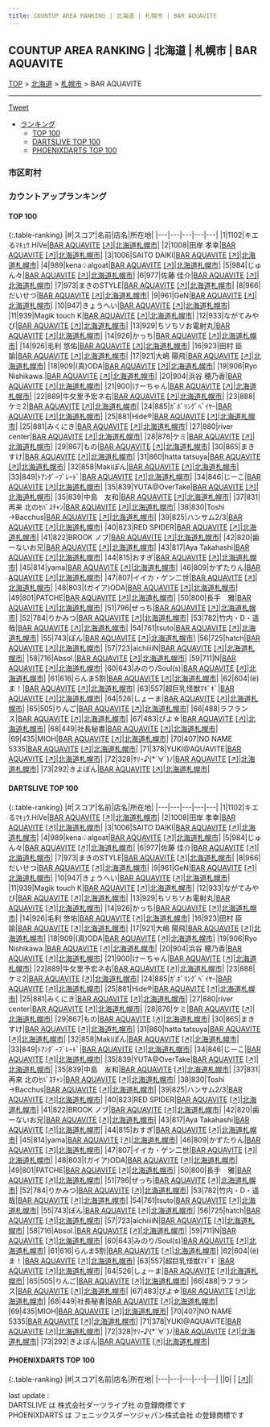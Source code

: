 ```yaml
---
title: COUNTUP AREA RANKING | 北海道 | 札幌市 | BAR AQUAVITE
---
```

## COUNTUP AREA RANKING | 北海道 | 札幌市 | BAR AQUAVITE

[TOP](/darts/rank/) > [北海道](/darts/rank/北海道/) > [札幌市](/darts/rank/北海道/札幌市/) > BAR AQUAVITE

___

<a href="https://twitter.com/share?ref_src=twsrc%5Etfw" data-text="COUNTUP AREA RANKING | 北海道札幌市BAR AQUAVITE" class="twitter-share-button" data-hashtags="DARTSLIVE,PHOENIXDARTS,darts,ダーツ" data-show-count="false">Tweet</a>

* [ランキング](#カウントアップランキング)
    * [TOP 100](#top-100)
    * [DARTSLIVE TOP 100](#dartslive-top-100)
    * [PHOENIXDARTS TOP 100](#phoenixdarts-top-100)

### 市区町村

<ul>

</ul>

### カウントアップランキング

#### TOP 100



{:.table-ranking}
|#|スコア|名前|店名|所在地|
|---|---|---|---|---|
|1|1102|<span class="rank-name-dl">キエるﾏｷｭｳ.HiVe</span>|<a href="/darts/rank/shops/45b4d62dc02109865f9f3321c1147265.html">BAR AQUAVITE</a> <a href="https://search.dartslive.com/jp/shop/45b4d62dc02109865f9f3321c1147265">[↗]</a>|<a href="/darts/rank/北海道/札幌市">北海道札幌市</a>|
|2|1008|<span class="rank-name-dl">田岸 孝幸</span>|<a href="/darts/rank/shops/45b4d62dc02109865f9f3321c1147265.html">BAR AQUAVITE</a> <a href="https://search.dartslive.com/jp/shop/45b4d62dc02109865f9f3321c1147265">[↗]</a>|<a href="/darts/rank/北海道/札幌市">北海道札幌市</a>|
|3|1006|<span class="rank-name-dl">SAITO DAIKI</span>|<a href="/darts/rank/shops/45b4d62dc02109865f9f3321c1147265.html">BAR AQUAVITE</a> <a href="https://search.dartslive.com/jp/shop/45b4d62dc02109865f9f3321c1147265">[↗]</a>|<a href="/darts/rank/北海道/札幌市">北海道札幌市</a>|
|4|989|<span class="rank-name-dl">kena♧algoat</span>|<a href="/darts/rank/shops/45b4d62dc02109865f9f3321c1147265.html">BAR AQUAVITE</a> <a href="https://search.dartslive.com/jp/shop/45b4d62dc02109865f9f3321c1147265">[↗]</a>|<a href="/darts/rank/北海道/札幌市">北海道札幌市</a>|
|5|984|<span class="rank-name-dl">じゅん々</span>|<a href="/darts/rank/shops/45b4d62dc02109865f9f3321c1147265.html">BAR AQUAVITE</a> <a href="https://search.dartslive.com/jp/shop/45b4d62dc02109865f9f3321c1147265">[↗]</a>|<a href="/darts/rank/北海道/札幌市">北海道札幌市</a>|
|6|977|<span class="rank-name-dl">佐藤 佳介</span>|<a href="/darts/rank/shops/45b4d62dc02109865f9f3321c1147265.html">BAR AQUAVITE</a> <a href="https://search.dartslive.com/jp/shop/45b4d62dc02109865f9f3321c1147265">[↗]</a>|<a href="/darts/rank/北海道/札幌市">北海道札幌市</a>|
|7|973|<span class="rank-name-dl">まきのSTYLE</span>|<a href="/darts/rank/shops/45b4d62dc02109865f9f3321c1147265.html">BAR AQUAVITE</a> <a href="https://search.dartslive.com/jp/shop/45b4d62dc02109865f9f3321c1147265">[↗]</a>|<a href="/darts/rank/北海道/札幌市">北海道札幌市</a>|
|8|966|<span class="rank-name-dl">だいせつ</span>|<a href="/darts/rank/shops/45b4d62dc02109865f9f3321c1147265.html">BAR AQUAVITE</a> <a href="https://search.dartslive.com/jp/shop/45b4d62dc02109865f9f3321c1147265">[↗]</a>|<a href="/darts/rank/北海道/札幌市">北海道札幌市</a>|
|9|961|<span class="rank-name-dl">GeN</span>|<a href="/darts/rank/shops/45b4d62dc02109865f9f3321c1147265.html">BAR AQUAVITE</a> <a href="https://search.dartslive.com/jp/shop/45b4d62dc02109865f9f3321c1147265">[↗]</a>|<a href="/darts/rank/北海道/札幌市">北海道札幌市</a>|
|10|947|<span class="rank-name-dl">きょうへい</span>|<a href="/darts/rank/shops/45b4d62dc02109865f9f3321c1147265.html">BAR AQUAVITE</a> <a href="https://search.dartslive.com/jp/shop/45b4d62dc02109865f9f3321c1147265">[↗]</a>|<a href="/darts/rank/北海道/札幌市">北海道札幌市</a>|
|11|939|<span class="rank-name-dl">Magik touch K</span>|<a href="/darts/rank/shops/45b4d62dc02109865f9f3321c1147265.html">BAR AQUAVITE</a> <a href="https://search.dartslive.com/jp/shop/45b4d62dc02109865f9f3321c1147265">[↗]</a>|<a href="/darts/rank/北海道/札幌市">北海道札幌市</a>|
|12|933|<span class="rank-name-dl">ながてみやび</span>|<a href="/darts/rank/shops/45b4d62dc02109865f9f3321c1147265.html">BAR AQUAVITE</a> <a href="https://search.dartslive.com/jp/shop/45b4d62dc02109865f9f3321c1147265">[↗]</a>|<a href="/darts/rank/北海道/札幌市">北海道札幌市</a>|
|13|929|<span class="rank-name-dl">ちソちソお電射丸</span>|<a href="/darts/rank/shops/45b4d62dc02109865f9f3321c1147265.html">BAR AQUAVITE</a> <a href="https://search.dartslive.com/jp/shop/45b4d62dc02109865f9f3321c1147265">[↗]</a>|<a href="/darts/rank/北海道/札幌市">北海道札幌市</a>|
|14|926|<span class="rank-name-dl">かっち</span>|<a href="/darts/rank/shops/45b4d62dc02109865f9f3321c1147265.html">BAR AQUAVITE</a> <a href="https://search.dartslive.com/jp/shop/45b4d62dc02109865f9f3321c1147265">[↗]</a>|<a href="/darts/rank/北海道/札幌市">北海道札幌市</a>|
|14|926|<span class="rank-name-dl">毛利 悠佑</span>|<a href="/darts/rank/shops/45b4d62dc02109865f9f3321c1147265.html">BAR AQUAVITE</a> <a href="https://search.dartslive.com/jp/shop/45b4d62dc02109865f9f3321c1147265">[↗]</a>|<a href="/darts/rank/北海道/札幌市">北海道札幌市</a>|
|16|923|<span class="rank-name-dl">田村 臣諭</span>|<a href="/darts/rank/shops/45b4d62dc02109865f9f3321c1147265.html">BAR AQUAVITE</a> <a href="https://search.dartslive.com/jp/shop/45b4d62dc02109865f9f3321c1147265">[↗]</a>|<a href="/darts/rank/北海道/札幌市">北海道札幌市</a>|
|17|921|<span class="rank-name-dl">大嶋 陽飛</span>|<a href="/darts/rank/shops/45b4d62dc02109865f9f3321c1147265.html">BAR AQUAVITE</a> <a href="https://search.dartslive.com/jp/shop/45b4d62dc02109865f9f3321c1147265">[↗]</a>|<a href="/darts/rank/北海道/札幌市">北海道札幌市</a>|
|18|909|<span class="rank-name-dl">(真)ODA</span>|<a href="/darts/rank/shops/45b4d62dc02109865f9f3321c1147265.html">BAR AQUAVITE</a> <a href="https://search.dartslive.com/jp/shop/45b4d62dc02109865f9f3321c1147265">[↗]</a>|<a href="/darts/rank/北海道/札幌市">北海道札幌市</a>|
|19|906|<span class="rank-name-dl">Ryo Nishikawa.</span>|<a href="/darts/rank/shops/45b4d62dc02109865f9f3321c1147265.html">BAR AQUAVITE</a> <a href="https://search.dartslive.com/jp/shop/45b4d62dc02109865f9f3321c1147265">[↗]</a>|<a href="/darts/rank/北海道/札幌市">北海道札幌市</a>|
|20|904|<span class="rank-name-dl">浜谷 穂乃香</span>|<a href="/darts/rank/shops/45b4d62dc02109865f9f3321c1147265.html">BAR AQUAVITE</a> <a href="https://search.dartslive.com/jp/shop/45b4d62dc02109865f9f3321c1147265">[↗]</a>|<a href="/darts/rank/北海道/札幌市">北海道札幌市</a>|
|21|900|<span class="rank-name-dl">けーちゃん</span>|<a href="/darts/rank/shops/45b4d62dc02109865f9f3321c1147265.html">BAR AQUAVITE</a> <a href="https://search.dartslive.com/jp/shop/45b4d62dc02109865f9f3321c1147265">[↗]</a>|<a href="/darts/rank/北海道/札幌市">北海道札幌市</a>|
|22|889|<span class="rank-name-dl">牛攵里予宏ネ右</span>|<a href="/darts/rank/shops/45b4d62dc02109865f9f3321c1147265.html">BAR AQUAVITE</a> <a href="https://search.dartslive.com/jp/shop/45b4d62dc02109865f9f3321c1147265">[↗]</a>|<a href="/darts/rank/北海道/札幌市">北海道札幌市</a>|
|23|888|<span class="rank-name-dl">ケミ2</span>|<a href="/darts/rank/shops/45b4d62dc02109865f9f3321c1147265.html">BAR AQUAVITE</a> <a href="https://search.dartslive.com/jp/shop/45b4d62dc02109865f9f3321c1147265">[↗]</a>|<a href="/darts/rank/北海道/札幌市">北海道札幌市</a>|
|24|885|<span class="rank-name-dl">ｶﾞﾎﾞﾘﾝｸﾞﾍﾞｲﾔｰ</span>|<a href="/darts/rank/shops/45b4d62dc02109865f9f3321c1147265.html">BAR AQUAVITE</a> <a href="https://search.dartslive.com/jp/shop/45b4d62dc02109865f9f3321c1147265">[↗]</a>|<a href="/darts/rank/北海道/札幌市">北海道札幌市</a>|
|25|881|<span class="rank-name-dl">Hide®︎</span>|<a href="/darts/rank/shops/45b4d62dc02109865f9f3321c1147265.html">BAR AQUAVITE</a> <a href="https://search.dartslive.com/jp/shop/45b4d62dc02109865f9f3321c1147265">[↗]</a>|<a href="/darts/rank/北海道/札幌市">北海道札幌市</a>|
|25|881|<span class="rank-name-dl">みくにき</span>|<a href="/darts/rank/shops/45b4d62dc02109865f9f3321c1147265.html">BAR AQUAVITE</a> <a href="https://search.dartslive.com/jp/shop/45b4d62dc02109865f9f3321c1147265">[↗]</a>|<a href="/darts/rank/北海道/札幌市">北海道札幌市</a>|
|27|880|<span class="rank-name-dl">river center</span>|<a href="/darts/rank/shops/45b4d62dc02109865f9f3321c1147265.html">BAR AQUAVITE</a> <a href="https://search.dartslive.com/jp/shop/45b4d62dc02109865f9f3321c1147265">[↗]</a>|<a href="/darts/rank/北海道/札幌市">北海道札幌市</a>|
|28|876|<span class="rank-name-dl">ケミ</span>|<a href="/darts/rank/shops/45b4d62dc02109865f9f3321c1147265.html">BAR AQUAVITE</a> <a href="https://search.dartslive.com/jp/shop/45b4d62dc02109865f9f3321c1147265">[↗]</a>|<a href="/darts/rank/北海道/札幌市">北海道札幌市</a>|
|29|867|<span class="rank-name-dl">もの</span>|<a href="/darts/rank/shops/45b4d62dc02109865f9f3321c1147265.html">BAR AQUAVITE</a> <a href="https://search.dartslive.com/jp/shop/45b4d62dc02109865f9f3321c1147265">[↗]</a>|<a href="/darts/rank/北海道/札幌市">北海道札幌市</a>|
|30|865|<span class="rank-name-dl">まきすけ</span>|<a href="/darts/rank/shops/45b4d62dc02109865f9f3321c1147265.html">BAR AQUAVITE</a> <a href="https://search.dartslive.com/jp/shop/45b4d62dc02109865f9f3321c1147265">[↗]</a>|<a href="/darts/rank/北海道/札幌市">北海道札幌市</a>|
|31|860|<span class="rank-name-dl">hatta tatsuya</span>|<a href="/darts/rank/shops/45b4d62dc02109865f9f3321c1147265.html">BAR AQUAVITE</a> <a href="https://search.dartslive.com/jp/shop/45b4d62dc02109865f9f3321c1147265">[↗]</a>|<a href="/darts/rank/北海道/札幌市">北海道札幌市</a>|
|32|858|<span class="rank-name-dl">Makiぽん</span>|<a href="/darts/rank/shops/45b4d62dc02109865f9f3321c1147265.html">BAR AQUAVITE</a> <a href="https://search.dartslive.com/jp/shop/45b4d62dc02109865f9f3321c1147265">[↗]</a>|<a href="/darts/rank/北海道/札幌市">北海道札幌市</a>|
|33|849|<span class="rank-name-dl">ﾄｱﾝﾀﾞｰﾌﾞﾚｰﾄﾞ</span>|<a href="/darts/rank/shops/45b4d62dc02109865f9f3321c1147265.html">BAR AQUAVITE</a> <a href="https://search.dartslive.com/jp/shop/45b4d62dc02109865f9f3321c1147265">[↗]</a>|<a href="/darts/rank/北海道/札幌市">北海道札幌市</a>|
|34|846|<span class="rank-name-dl">じーこ</span>|<a href="/darts/rank/shops/45b4d62dc02109865f9f3321c1147265.html">BAR AQUAVITE</a> <a href="https://search.dartslive.com/jp/shop/45b4d62dc02109865f9f3321c1147265">[↗]</a>|<a href="/darts/rank/北海道/札幌市">北海道札幌市</a>|
|35|839|<span class="rank-name-dl">YUTA@OverTake</span>|<a href="/darts/rank/shops/45b4d62dc02109865f9f3321c1147265.html">BAR AQUAVITE</a> <a href="https://search.dartslive.com/jp/shop/45b4d62dc02109865f9f3321c1147265">[↗]</a>|<a href="/darts/rank/北海道/札幌市">北海道札幌市</a>|
|35|839|<span class="rank-name-dl">中島　友和</span>|<a href="/darts/rank/shops/45b4d62dc02109865f9f3321c1147265.html">BAR AQUAVITE</a> <a href="https://search.dartslive.com/jp/shop/45b4d62dc02109865f9f3321c1147265">[↗]</a>|<a href="/darts/rank/北海道/札幌市">北海道札幌市</a>|
|37|831|<span class="rank-name-dl">再来 北のｾﾊﾞｽﾁｬﾝ</span>|<a href="/darts/rank/shops/45b4d62dc02109865f9f3321c1147265.html">BAR AQUAVITE</a> <a href="https://search.dartslive.com/jp/shop/45b4d62dc02109865f9f3321c1147265">[↗]</a>|<a href="/darts/rank/北海道/札幌市">北海道札幌市</a>|
|38|830|<span class="rank-name-dl">Toshi →Bacchus</span>|<a href="/darts/rank/shops/45b4d62dc02109865f9f3321c1147265.html">BAR AQUAVITE</a> <a href="https://search.dartslive.com/jp/shop/45b4d62dc02109865f9f3321c1147265">[↗]</a>|<a href="/darts/rank/北海道/札幌市">北海道札幌市</a>|
|39|825|<span class="rank-name-dl">ハンサム2/3</span>|<a href="/darts/rank/shops/45b4d62dc02109865f9f3321c1147265.html">BAR AQUAVITE</a> <a href="https://search.dartslive.com/jp/shop/45b4d62dc02109865f9f3321c1147265">[↗]</a>|<a href="/darts/rank/北海道/札幌市">北海道札幌市</a>|
|40|823|<span class="rank-name-dl">RED SPIDER</span>|<a href="/darts/rank/shops/45b4d62dc02109865f9f3321c1147265.html">BAR AQUAVITE</a> <a href="https://search.dartslive.com/jp/shop/45b4d62dc02109865f9f3321c1147265">[↗]</a>|<a href="/darts/rank/北海道/札幌市">北海道札幌市</a>|
|41|822|<span class="rank-name-dl">BROOK ノブ</span>|<a href="/darts/rank/shops/45b4d62dc02109865f9f3321c1147265.html">BAR AQUAVITE</a> <a href="https://search.dartslive.com/jp/shop/45b4d62dc02109865f9f3321c1147265">[↗]</a>|<a href="/darts/rank/北海道/札幌市">北海道札幌市</a>|
|42|820|<span class="rank-name-dl">歯ーないお兄</span>|<a href="/darts/rank/shops/45b4d62dc02109865f9f3321c1147265.html">BAR AQUAVITE</a> <a href="https://search.dartslive.com/jp/shop/45b4d62dc02109865f9f3321c1147265">[↗]</a>|<a href="/darts/rank/北海道/札幌市">北海道札幌市</a>|
|43|817|<span class="rank-name-dl">Aya Takahashi</span>|<a href="/darts/rank/shops/45b4d62dc02109865f9f3321c1147265.html">BAR AQUAVITE</a> <a href="https://search.dartslive.com/jp/shop/45b4d62dc02109865f9f3321c1147265">[↗]</a>|<a href="/darts/rank/北海道/札幌市">北海道札幌市</a>|
|44|815|<span class="rank-name-dl">おすぎ</span>|<a href="/darts/rank/shops/45b4d62dc02109865f9f3321c1147265.html">BAR AQUAVITE</a> <a href="https://search.dartslive.com/jp/shop/45b4d62dc02109865f9f3321c1147265">[↗]</a>|<a href="/darts/rank/北海道/札幌市">北海道札幌市</a>|
|45|814|<span class="rank-name-dl">yama</span>|<a href="/darts/rank/shops/45b4d62dc02109865f9f3321c1147265.html">BAR AQUAVITE</a> <a href="https://search.dartslive.com/jp/shop/45b4d62dc02109865f9f3321c1147265">[↗]</a>|<a href="/darts/rank/北海道/札幌市">北海道札幌市</a>|
|46|809|<span class="rank-name-dl">かずたりん</span>|<a href="/darts/rank/shops/45b4d62dc02109865f9f3321c1147265.html">BAR AQUAVITE</a> <a href="https://search.dartslive.com/jp/shop/45b4d62dc02109865f9f3321c1147265">[↗]</a>|<a href="/darts/rank/北海道/札幌市">北海道札幌市</a>|
|47|807|<span class="rank-name-dl">イイカ・ゲン二世</span>|<a href="/darts/rank/shops/45b4d62dc02109865f9f3321c1147265.html">BAR AQUAVITE</a> <a href="https://search.dartslive.com/jp/shop/45b4d62dc02109865f9f3321c1147265">[↗]</a>|<a href="/darts/rank/北海道/札幌市">北海道札幌市</a>|
|48|803|<span class="rank-name-dl">(ガイア)ODA</span>|<a href="/darts/rank/shops/45b4d62dc02109865f9f3321c1147265.html">BAR AQUAVITE</a> <a href="https://search.dartslive.com/jp/shop/45b4d62dc02109865f9f3321c1147265">[↗]</a>|<a href="/darts/rank/北海道/札幌市">北海道札幌市</a>|
|49|801|<span class="rank-name-dl">PATCHE</span>|<a href="/darts/rank/shops/45b4d62dc02109865f9f3321c1147265.html">BAR AQUAVITE</a> <a href="https://search.dartslive.com/jp/shop/45b4d62dc02109865f9f3321c1147265">[↗]</a>|<a href="/darts/rank/北海道/札幌市">北海道札幌市</a>|
|50|800|<span class="rank-name-dl">長手　雅</span>|<a href="/darts/rank/shops/45b4d62dc02109865f9f3321c1147265.html">BAR AQUAVITE</a> <a href="https://search.dartslive.com/jp/shop/45b4d62dc02109865f9f3321c1147265">[↗]</a>|<a href="/darts/rank/北海道/札幌市">北海道札幌市</a>|
|51|796|<span class="rank-name-dl">ぜっち</span>|<a href="/darts/rank/shops/45b4d62dc02109865f9f3321c1147265.html">BAR AQUAVITE</a> <a href="https://search.dartslive.com/jp/shop/45b4d62dc02109865f9f3321c1147265">[↗]</a>|<a href="/darts/rank/北海道/札幌市">北海道札幌市</a>|
|52|784|<span class="rank-name-dl">りかみつ</span>|<a href="/darts/rank/shops/45b4d62dc02109865f9f3321c1147265.html">BAR AQUAVITE</a> <a href="https://search.dartslive.com/jp/shop/45b4d62dc02109865f9f3321c1147265">[↗]</a>|<a href="/darts/rank/北海道/札幌市">北海道札幌市</a>|
|53|782|<span class="rank-name-dl">竹内・D・遥哉</span>|<a href="/darts/rank/shops/45b4d62dc02109865f9f3321c1147265.html">BAR AQUAVITE</a> <a href="https://search.dartslive.com/jp/shop/45b4d62dc02109865f9f3321c1147265">[↗]</a>|<a href="/darts/rank/北海道/札幌市">北海道札幌市</a>|
|54|761|<span class="rank-name-dl">tsuto</span>|<a href="/darts/rank/shops/45b4d62dc02109865f9f3321c1147265.html">BAR AQUAVITE</a> <a href="https://search.dartslive.com/jp/shop/45b4d62dc02109865f9f3321c1147265">[↗]</a>|<a href="/darts/rank/北海道/札幌市">北海道札幌市</a>|
|55|743|<span class="rank-name-dl">ぽん</span>|<a href="/darts/rank/shops/45b4d62dc02109865f9f3321c1147265.html">BAR AQUAVITE</a> <a href="https://search.dartslive.com/jp/shop/45b4d62dc02109865f9f3321c1147265">[↗]</a>|<a href="/darts/rank/北海道/札幌市">北海道札幌市</a>|
|56|725|<span class="rank-name-dl">hatch</span>|<a href="/darts/rank/shops/45b4d62dc02109865f9f3321c1147265.html">BAR AQUAVITE</a> <a href="https://search.dartslive.com/jp/shop/45b4d62dc02109865f9f3321c1147265">[↗]</a>|<a href="/darts/rank/北海道/札幌市">北海道札幌市</a>|
|57|723|<span class="rank-name-dl">aichiiiiN</span>|<a href="/darts/rank/shops/45b4d62dc02109865f9f3321c1147265.html">BAR AQUAVITE</a> <a href="https://search.dartslive.com/jp/shop/45b4d62dc02109865f9f3321c1147265">[↗]</a>|<a href="/darts/rank/北海道/札幌市">北海道札幌市</a>|
|58|716|<span class="rank-name-dl">Absol.</span>|<a href="/darts/rank/shops/45b4d62dc02109865f9f3321c1147265.html">BAR AQUAVITE</a> <a href="https://search.dartslive.com/jp/shop/45b4d62dc02109865f9f3321c1147265">[↗]</a>|<a href="/darts/rank/北海道/札幌市">北海道札幌市</a>|
|59|711|<span class="rank-name-dl">N</span>|<a href="/darts/rank/shops/45b4d62dc02109865f9f3321c1147265.html">BAR AQUAVITE</a> <a href="https://search.dartslive.com/jp/shop/45b4d62dc02109865f9f3321c1147265">[↗]</a>|<a href="/darts/rank/北海道/札幌市">北海道札幌市</a>|
|60|643|<span class="rank-name-dl">みのり/Soul(s)</span>|<a href="/darts/rank/shops/45b4d62dc02109865f9f3321c1147265.html">BAR AQUAVITE</a> <a href="https://search.dartslive.com/jp/shop/45b4d62dc02109865f9f3321c1147265">[↗]</a>|<a href="/darts/rank/北海道/札幌市">北海道札幌市</a>|
|61|616|<span class="rank-name-dl">らんま5割</span>|<a href="/darts/rank/shops/45b4d62dc02109865f9f3321c1147265.html">BAR AQUAVITE</a> <a href="https://search.dartslive.com/jp/shop/45b4d62dc02109865f9f3321c1147265">[↗]</a>|<a href="/darts/rank/北海道/札幌市">北海道札幌市</a>|
|62|604|<span class="rank-name-dl">(ё)ま！</span>|<a href="/darts/rank/shops/45b4d62dc02109865f9f3321c1147265.html">BAR AQUAVITE</a> <a href="https://search.dartslive.com/jp/shop/45b4d62dc02109865f9f3321c1147265">[↗]</a>|<a href="/darts/rank/北海道/札幌市">北海道札幌市</a>|
|63|557|<span class="rank-name-dl">超巨乳怪獣ﾏｷﾞｷﾞ</span>|<a href="/darts/rank/shops/45b4d62dc02109865f9f3321c1147265.html">BAR AQUAVITE</a> <a href="https://search.dartslive.com/jp/shop/45b4d62dc02109865f9f3321c1147265">[↗]</a>|<a href="/darts/rank/北海道/札幌市">北海道札幌市</a>|
|64|526|<span class="rank-name-dl">しょーま</span>|<a href="/darts/rank/shops/45b4d62dc02109865f9f3321c1147265.html">BAR AQUAVITE</a> <a href="https://search.dartslive.com/jp/shop/45b4d62dc02109865f9f3321c1147265">[↗]</a>|<a href="/darts/rank/北海道/札幌市">北海道札幌市</a>|
|65|505|<span class="rank-name-dl">りんご</span>|<a href="/darts/rank/shops/45b4d62dc02109865f9f3321c1147265.html">BAR AQUAVITE</a> <a href="https://search.dartslive.com/jp/shop/45b4d62dc02109865f9f3321c1147265">[↗]</a>|<a href="/darts/rank/北海道/札幌市">北海道札幌市</a>|
|66|488|<span class="rank-name-dl">ラフランス</span>|<a href="/darts/rank/shops/45b4d62dc02109865f9f3321c1147265.html">BAR AQUAVITE</a> <a href="https://search.dartslive.com/jp/shop/45b4d62dc02109865f9f3321c1147265">[↗]</a>|<a href="/darts/rank/北海道/札幌市">北海道札幌市</a>|
|67|483|<span class="rank-name-dl">ぴよ☆</span>|<a href="/darts/rank/shops/45b4d62dc02109865f9f3321c1147265.html">BAR AQUAVITE</a> <a href="https://search.dartslive.com/jp/shop/45b4d62dc02109865f9f3321c1147265">[↗]</a>|<a href="/darts/rank/北海道/札幌市">北海道札幌市</a>|
|68|449|<span class="rank-name-dl">社長秘書</span>|<a href="/darts/rank/shops/45b4d62dc02109865f9f3321c1147265.html">BAR AQUAVITE</a> <a href="https://search.dartslive.com/jp/shop/45b4d62dc02109865f9f3321c1147265">[↗]</a>|<a href="/darts/rank/北海道/札幌市">北海道札幌市</a>|
|69|435|<span class="rank-name-dl">MIOH</span>|<a href="/darts/rank/shops/45b4d62dc02109865f9f3321c1147265.html">BAR AQUAVITE</a> <a href="https://search.dartslive.com/jp/shop/45b4d62dc02109865f9f3321c1147265">[↗]</a>|<a href="/darts/rank/北海道/札幌市">北海道札幌市</a>|
|70|407|<span class="rank-name-dl">NO NAME 5335</span>|<a href="/darts/rank/shops/45b4d62dc02109865f9f3321c1147265.html">BAR AQUAVITE</a> <a href="https://search.dartslive.com/jp/shop/45b4d62dc02109865f9f3321c1147265">[↗]</a>|<a href="/darts/rank/北海道/札幌市">北海道札幌市</a>|
|71|378|<span class="rank-name-dl">YUKI@AQUAVITE</span>|<a href="/darts/rank/shops/45b4d62dc02109865f9f3321c1147265.html">BAR AQUAVITE</a> <a href="https://search.dartslive.com/jp/shop/45b4d62dc02109865f9f3321c1147265">[↗]</a>|<a href="/darts/rank/北海道/札幌市">北海道札幌市</a>|
|72|328|<span class="rank-name-dl">ｻﾘｰ♪(*´∀`)ﾉ</span>|<a href="/darts/rank/shops/45b4d62dc02109865f9f3321c1147265.html">BAR AQUAVITE</a> <a href="https://search.dartslive.com/jp/shop/45b4d62dc02109865f9f3321c1147265">[↗]</a>|<a href="/darts/rank/北海道/札幌市">北海道札幌市</a>|
|73|292|<span class="rank-name-dl">きよぽん</span>|<a href="/darts/rank/shops/45b4d62dc02109865f9f3321c1147265.html">BAR AQUAVITE</a> <a href="https://search.dartslive.com/jp/shop/45b4d62dc02109865f9f3321c1147265">[↗]</a>|<a href="/darts/rank/北海道/札幌市">北海道札幌市</a>|


#### DARTSLIVE TOP 100



{:.table-ranking}
|#|スコア|名前|店名|所在地|
|---|---|---|---|---|
|1|1102|<span class="rank-name-dl">キエるﾏｷｭｳ.HiVe</span>|<a href="/darts/rank/shops/45b4d62dc02109865f9f3321c1147265.html">BAR AQUAVITE</a> <a href="https://search.dartslive.com/jp/shop/45b4d62dc02109865f9f3321c1147265">[↗]</a>|<a href="/darts/rank/北海道/札幌市">北海道札幌市</a>|
|2|1008|<span class="rank-name-dl">田岸 孝幸</span>|<a href="/darts/rank/shops/45b4d62dc02109865f9f3321c1147265.html">BAR AQUAVITE</a> <a href="https://search.dartslive.com/jp/shop/45b4d62dc02109865f9f3321c1147265">[↗]</a>|<a href="/darts/rank/北海道/札幌市">北海道札幌市</a>|
|3|1006|<span class="rank-name-dl">SAITO DAIKI</span>|<a href="/darts/rank/shops/45b4d62dc02109865f9f3321c1147265.html">BAR AQUAVITE</a> <a href="https://search.dartslive.com/jp/shop/45b4d62dc02109865f9f3321c1147265">[↗]</a>|<a href="/darts/rank/北海道/札幌市">北海道札幌市</a>|
|4|989|<span class="rank-name-dl">kena♧algoat</span>|<a href="/darts/rank/shops/45b4d62dc02109865f9f3321c1147265.html">BAR AQUAVITE</a> <a href="https://search.dartslive.com/jp/shop/45b4d62dc02109865f9f3321c1147265">[↗]</a>|<a href="/darts/rank/北海道/札幌市">北海道札幌市</a>|
|5|984|<span class="rank-name-dl">じゅん々</span>|<a href="/darts/rank/shops/45b4d62dc02109865f9f3321c1147265.html">BAR AQUAVITE</a> <a href="https://search.dartslive.com/jp/shop/45b4d62dc02109865f9f3321c1147265">[↗]</a>|<a href="/darts/rank/北海道/札幌市">北海道札幌市</a>|
|6|977|<span class="rank-name-dl">佐藤 佳介</span>|<a href="/darts/rank/shops/45b4d62dc02109865f9f3321c1147265.html">BAR AQUAVITE</a> <a href="https://search.dartslive.com/jp/shop/45b4d62dc02109865f9f3321c1147265">[↗]</a>|<a href="/darts/rank/北海道/札幌市">北海道札幌市</a>|
|7|973|<span class="rank-name-dl">まきのSTYLE</span>|<a href="/darts/rank/shops/45b4d62dc02109865f9f3321c1147265.html">BAR AQUAVITE</a> <a href="https://search.dartslive.com/jp/shop/45b4d62dc02109865f9f3321c1147265">[↗]</a>|<a href="/darts/rank/北海道/札幌市">北海道札幌市</a>|
|8|966|<span class="rank-name-dl">だいせつ</span>|<a href="/darts/rank/shops/45b4d62dc02109865f9f3321c1147265.html">BAR AQUAVITE</a> <a href="https://search.dartslive.com/jp/shop/45b4d62dc02109865f9f3321c1147265">[↗]</a>|<a href="/darts/rank/北海道/札幌市">北海道札幌市</a>|
|9|961|<span class="rank-name-dl">GeN</span>|<a href="/darts/rank/shops/45b4d62dc02109865f9f3321c1147265.html">BAR AQUAVITE</a> <a href="https://search.dartslive.com/jp/shop/45b4d62dc02109865f9f3321c1147265">[↗]</a>|<a href="/darts/rank/北海道/札幌市">北海道札幌市</a>|
|10|947|<span class="rank-name-dl">きょうへい</span>|<a href="/darts/rank/shops/45b4d62dc02109865f9f3321c1147265.html">BAR AQUAVITE</a> <a href="https://search.dartslive.com/jp/shop/45b4d62dc02109865f9f3321c1147265">[↗]</a>|<a href="/darts/rank/北海道/札幌市">北海道札幌市</a>|
|11|939|<span class="rank-name-dl">Magik touch K</span>|<a href="/darts/rank/shops/45b4d62dc02109865f9f3321c1147265.html">BAR AQUAVITE</a> <a href="https://search.dartslive.com/jp/shop/45b4d62dc02109865f9f3321c1147265">[↗]</a>|<a href="/darts/rank/北海道/札幌市">北海道札幌市</a>|
|12|933|<span class="rank-name-dl">ながてみやび</span>|<a href="/darts/rank/shops/45b4d62dc02109865f9f3321c1147265.html">BAR AQUAVITE</a> <a href="https://search.dartslive.com/jp/shop/45b4d62dc02109865f9f3321c1147265">[↗]</a>|<a href="/darts/rank/北海道/札幌市">北海道札幌市</a>|
|13|929|<span class="rank-name-dl">ちソちソお電射丸</span>|<a href="/darts/rank/shops/45b4d62dc02109865f9f3321c1147265.html">BAR AQUAVITE</a> <a href="https://search.dartslive.com/jp/shop/45b4d62dc02109865f9f3321c1147265">[↗]</a>|<a href="/darts/rank/北海道/札幌市">北海道札幌市</a>|
|14|926|<span class="rank-name-dl">かっち</span>|<a href="/darts/rank/shops/45b4d62dc02109865f9f3321c1147265.html">BAR AQUAVITE</a> <a href="https://search.dartslive.com/jp/shop/45b4d62dc02109865f9f3321c1147265">[↗]</a>|<a href="/darts/rank/北海道/札幌市">北海道札幌市</a>|
|14|926|<span class="rank-name-dl">毛利 悠佑</span>|<a href="/darts/rank/shops/45b4d62dc02109865f9f3321c1147265.html">BAR AQUAVITE</a> <a href="https://search.dartslive.com/jp/shop/45b4d62dc02109865f9f3321c1147265">[↗]</a>|<a href="/darts/rank/北海道/札幌市">北海道札幌市</a>|
|16|923|<span class="rank-name-dl">田村 臣諭</span>|<a href="/darts/rank/shops/45b4d62dc02109865f9f3321c1147265.html">BAR AQUAVITE</a> <a href="https://search.dartslive.com/jp/shop/45b4d62dc02109865f9f3321c1147265">[↗]</a>|<a href="/darts/rank/北海道/札幌市">北海道札幌市</a>|
|17|921|<span class="rank-name-dl">大嶋 陽飛</span>|<a href="/darts/rank/shops/45b4d62dc02109865f9f3321c1147265.html">BAR AQUAVITE</a> <a href="https://search.dartslive.com/jp/shop/45b4d62dc02109865f9f3321c1147265">[↗]</a>|<a href="/darts/rank/北海道/札幌市">北海道札幌市</a>|
|18|909|<span class="rank-name-dl">(真)ODA</span>|<a href="/darts/rank/shops/45b4d62dc02109865f9f3321c1147265.html">BAR AQUAVITE</a> <a href="https://search.dartslive.com/jp/shop/45b4d62dc02109865f9f3321c1147265">[↗]</a>|<a href="/darts/rank/北海道/札幌市">北海道札幌市</a>|
|19|906|<span class="rank-name-dl">Ryo Nishikawa.</span>|<a href="/darts/rank/shops/45b4d62dc02109865f9f3321c1147265.html">BAR AQUAVITE</a> <a href="https://search.dartslive.com/jp/shop/45b4d62dc02109865f9f3321c1147265">[↗]</a>|<a href="/darts/rank/北海道/札幌市">北海道札幌市</a>|
|20|904|<span class="rank-name-dl">浜谷 穂乃香</span>|<a href="/darts/rank/shops/45b4d62dc02109865f9f3321c1147265.html">BAR AQUAVITE</a> <a href="https://search.dartslive.com/jp/shop/45b4d62dc02109865f9f3321c1147265">[↗]</a>|<a href="/darts/rank/北海道/札幌市">北海道札幌市</a>|
|21|900|<span class="rank-name-dl">けーちゃん</span>|<a href="/darts/rank/shops/45b4d62dc02109865f9f3321c1147265.html">BAR AQUAVITE</a> <a href="https://search.dartslive.com/jp/shop/45b4d62dc02109865f9f3321c1147265">[↗]</a>|<a href="/darts/rank/北海道/札幌市">北海道札幌市</a>|
|22|889|<span class="rank-name-dl">牛攵里予宏ネ右</span>|<a href="/darts/rank/shops/45b4d62dc02109865f9f3321c1147265.html">BAR AQUAVITE</a> <a href="https://search.dartslive.com/jp/shop/45b4d62dc02109865f9f3321c1147265">[↗]</a>|<a href="/darts/rank/北海道/札幌市">北海道札幌市</a>|
|23|888|<span class="rank-name-dl">ケミ2</span>|<a href="/darts/rank/shops/45b4d62dc02109865f9f3321c1147265.html">BAR AQUAVITE</a> <a href="https://search.dartslive.com/jp/shop/45b4d62dc02109865f9f3321c1147265">[↗]</a>|<a href="/darts/rank/北海道/札幌市">北海道札幌市</a>|
|24|885|<span class="rank-name-dl">ｶﾞﾎﾞﾘﾝｸﾞﾍﾞｲﾔｰ</span>|<a href="/darts/rank/shops/45b4d62dc02109865f9f3321c1147265.html">BAR AQUAVITE</a> <a href="https://search.dartslive.com/jp/shop/45b4d62dc02109865f9f3321c1147265">[↗]</a>|<a href="/darts/rank/北海道/札幌市">北海道札幌市</a>|
|25|881|<span class="rank-name-dl">Hide®︎</span>|<a href="/darts/rank/shops/45b4d62dc02109865f9f3321c1147265.html">BAR AQUAVITE</a> <a href="https://search.dartslive.com/jp/shop/45b4d62dc02109865f9f3321c1147265">[↗]</a>|<a href="/darts/rank/北海道/札幌市">北海道札幌市</a>|
|25|881|<span class="rank-name-dl">みくにき</span>|<a href="/darts/rank/shops/45b4d62dc02109865f9f3321c1147265.html">BAR AQUAVITE</a> <a href="https://search.dartslive.com/jp/shop/45b4d62dc02109865f9f3321c1147265">[↗]</a>|<a href="/darts/rank/北海道/札幌市">北海道札幌市</a>|
|27|880|<span class="rank-name-dl">river center</span>|<a href="/darts/rank/shops/45b4d62dc02109865f9f3321c1147265.html">BAR AQUAVITE</a> <a href="https://search.dartslive.com/jp/shop/45b4d62dc02109865f9f3321c1147265">[↗]</a>|<a href="/darts/rank/北海道/札幌市">北海道札幌市</a>|
|28|876|<span class="rank-name-dl">ケミ</span>|<a href="/darts/rank/shops/45b4d62dc02109865f9f3321c1147265.html">BAR AQUAVITE</a> <a href="https://search.dartslive.com/jp/shop/45b4d62dc02109865f9f3321c1147265">[↗]</a>|<a href="/darts/rank/北海道/札幌市">北海道札幌市</a>|
|29|867|<span class="rank-name-dl">もの</span>|<a href="/darts/rank/shops/45b4d62dc02109865f9f3321c1147265.html">BAR AQUAVITE</a> <a href="https://search.dartslive.com/jp/shop/45b4d62dc02109865f9f3321c1147265">[↗]</a>|<a href="/darts/rank/北海道/札幌市">北海道札幌市</a>|
|30|865|<span class="rank-name-dl">まきすけ</span>|<a href="/darts/rank/shops/45b4d62dc02109865f9f3321c1147265.html">BAR AQUAVITE</a> <a href="https://search.dartslive.com/jp/shop/45b4d62dc02109865f9f3321c1147265">[↗]</a>|<a href="/darts/rank/北海道/札幌市">北海道札幌市</a>|
|31|860|<span class="rank-name-dl">hatta tatsuya</span>|<a href="/darts/rank/shops/45b4d62dc02109865f9f3321c1147265.html">BAR AQUAVITE</a> <a href="https://search.dartslive.com/jp/shop/45b4d62dc02109865f9f3321c1147265">[↗]</a>|<a href="/darts/rank/北海道/札幌市">北海道札幌市</a>|
|32|858|<span class="rank-name-dl">Makiぽん</span>|<a href="/darts/rank/shops/45b4d62dc02109865f9f3321c1147265.html">BAR AQUAVITE</a> <a href="https://search.dartslive.com/jp/shop/45b4d62dc02109865f9f3321c1147265">[↗]</a>|<a href="/darts/rank/北海道/札幌市">北海道札幌市</a>|
|33|849|<span class="rank-name-dl">ﾄｱﾝﾀﾞｰﾌﾞﾚｰﾄﾞ</span>|<a href="/darts/rank/shops/45b4d62dc02109865f9f3321c1147265.html">BAR AQUAVITE</a> <a href="https://search.dartslive.com/jp/shop/45b4d62dc02109865f9f3321c1147265">[↗]</a>|<a href="/darts/rank/北海道/札幌市">北海道札幌市</a>|
|34|846|<span class="rank-name-dl">じーこ</span>|<a href="/darts/rank/shops/45b4d62dc02109865f9f3321c1147265.html">BAR AQUAVITE</a> <a href="https://search.dartslive.com/jp/shop/45b4d62dc02109865f9f3321c1147265">[↗]</a>|<a href="/darts/rank/北海道/札幌市">北海道札幌市</a>|
|35|839|<span class="rank-name-dl">YUTA@OverTake</span>|<a href="/darts/rank/shops/45b4d62dc02109865f9f3321c1147265.html">BAR AQUAVITE</a> <a href="https://search.dartslive.com/jp/shop/45b4d62dc02109865f9f3321c1147265">[↗]</a>|<a href="/darts/rank/北海道/札幌市">北海道札幌市</a>|
|35|839|<span class="rank-name-dl">中島　友和</span>|<a href="/darts/rank/shops/45b4d62dc02109865f9f3321c1147265.html">BAR AQUAVITE</a> <a href="https://search.dartslive.com/jp/shop/45b4d62dc02109865f9f3321c1147265">[↗]</a>|<a href="/darts/rank/北海道/札幌市">北海道札幌市</a>|
|37|831|<span class="rank-name-dl">再来 北のｾﾊﾞｽﾁｬﾝ</span>|<a href="/darts/rank/shops/45b4d62dc02109865f9f3321c1147265.html">BAR AQUAVITE</a> <a href="https://search.dartslive.com/jp/shop/45b4d62dc02109865f9f3321c1147265">[↗]</a>|<a href="/darts/rank/北海道/札幌市">北海道札幌市</a>|
|38|830|<span class="rank-name-dl">Toshi →Bacchus</span>|<a href="/darts/rank/shops/45b4d62dc02109865f9f3321c1147265.html">BAR AQUAVITE</a> <a href="https://search.dartslive.com/jp/shop/45b4d62dc02109865f9f3321c1147265">[↗]</a>|<a href="/darts/rank/北海道/札幌市">北海道札幌市</a>|
|39|825|<span class="rank-name-dl">ハンサム2/3</span>|<a href="/darts/rank/shops/45b4d62dc02109865f9f3321c1147265.html">BAR AQUAVITE</a> <a href="https://search.dartslive.com/jp/shop/45b4d62dc02109865f9f3321c1147265">[↗]</a>|<a href="/darts/rank/北海道/札幌市">北海道札幌市</a>|
|40|823|<span class="rank-name-dl">RED SPIDER</span>|<a href="/darts/rank/shops/45b4d62dc02109865f9f3321c1147265.html">BAR AQUAVITE</a> <a href="https://search.dartslive.com/jp/shop/45b4d62dc02109865f9f3321c1147265">[↗]</a>|<a href="/darts/rank/北海道/札幌市">北海道札幌市</a>|
|41|822|<span class="rank-name-dl">BROOK ノブ</span>|<a href="/darts/rank/shops/45b4d62dc02109865f9f3321c1147265.html">BAR AQUAVITE</a> <a href="https://search.dartslive.com/jp/shop/45b4d62dc02109865f9f3321c1147265">[↗]</a>|<a href="/darts/rank/北海道/札幌市">北海道札幌市</a>|
|42|820|<span class="rank-name-dl">歯ーないお兄</span>|<a href="/darts/rank/shops/45b4d62dc02109865f9f3321c1147265.html">BAR AQUAVITE</a> <a href="https://search.dartslive.com/jp/shop/45b4d62dc02109865f9f3321c1147265">[↗]</a>|<a href="/darts/rank/北海道/札幌市">北海道札幌市</a>|
|43|817|<span class="rank-name-dl">Aya Takahashi</span>|<a href="/darts/rank/shops/45b4d62dc02109865f9f3321c1147265.html">BAR AQUAVITE</a> <a href="https://search.dartslive.com/jp/shop/45b4d62dc02109865f9f3321c1147265">[↗]</a>|<a href="/darts/rank/北海道/札幌市">北海道札幌市</a>|
|44|815|<span class="rank-name-dl">おすぎ</span>|<a href="/darts/rank/shops/45b4d62dc02109865f9f3321c1147265.html">BAR AQUAVITE</a> <a href="https://search.dartslive.com/jp/shop/45b4d62dc02109865f9f3321c1147265">[↗]</a>|<a href="/darts/rank/北海道/札幌市">北海道札幌市</a>|
|45|814|<span class="rank-name-dl">yama</span>|<a href="/darts/rank/shops/45b4d62dc02109865f9f3321c1147265.html">BAR AQUAVITE</a> <a href="https://search.dartslive.com/jp/shop/45b4d62dc02109865f9f3321c1147265">[↗]</a>|<a href="/darts/rank/北海道/札幌市">北海道札幌市</a>|
|46|809|<span class="rank-name-dl">かずたりん</span>|<a href="/darts/rank/shops/45b4d62dc02109865f9f3321c1147265.html">BAR AQUAVITE</a> <a href="https://search.dartslive.com/jp/shop/45b4d62dc02109865f9f3321c1147265">[↗]</a>|<a href="/darts/rank/北海道/札幌市">北海道札幌市</a>|
|47|807|<span class="rank-name-dl">イイカ・ゲン二世</span>|<a href="/darts/rank/shops/45b4d62dc02109865f9f3321c1147265.html">BAR AQUAVITE</a> <a href="https://search.dartslive.com/jp/shop/45b4d62dc02109865f9f3321c1147265">[↗]</a>|<a href="/darts/rank/北海道/札幌市">北海道札幌市</a>|
|48|803|<span class="rank-name-dl">(ガイア)ODA</span>|<a href="/darts/rank/shops/45b4d62dc02109865f9f3321c1147265.html">BAR AQUAVITE</a> <a href="https://search.dartslive.com/jp/shop/45b4d62dc02109865f9f3321c1147265">[↗]</a>|<a href="/darts/rank/北海道/札幌市">北海道札幌市</a>|
|49|801|<span class="rank-name-dl">PATCHE</span>|<a href="/darts/rank/shops/45b4d62dc02109865f9f3321c1147265.html">BAR AQUAVITE</a> <a href="https://search.dartslive.com/jp/shop/45b4d62dc02109865f9f3321c1147265">[↗]</a>|<a href="/darts/rank/北海道/札幌市">北海道札幌市</a>|
|50|800|<span class="rank-name-dl">長手　雅</span>|<a href="/darts/rank/shops/45b4d62dc02109865f9f3321c1147265.html">BAR AQUAVITE</a> <a href="https://search.dartslive.com/jp/shop/45b4d62dc02109865f9f3321c1147265">[↗]</a>|<a href="/darts/rank/北海道/札幌市">北海道札幌市</a>|
|51|796|<span class="rank-name-dl">ぜっち</span>|<a href="/darts/rank/shops/45b4d62dc02109865f9f3321c1147265.html">BAR AQUAVITE</a> <a href="https://search.dartslive.com/jp/shop/45b4d62dc02109865f9f3321c1147265">[↗]</a>|<a href="/darts/rank/北海道/札幌市">北海道札幌市</a>|
|52|784|<span class="rank-name-dl">りかみつ</span>|<a href="/darts/rank/shops/45b4d62dc02109865f9f3321c1147265.html">BAR AQUAVITE</a> <a href="https://search.dartslive.com/jp/shop/45b4d62dc02109865f9f3321c1147265">[↗]</a>|<a href="/darts/rank/北海道/札幌市">北海道札幌市</a>|
|53|782|<span class="rank-name-dl">竹内・D・遥哉</span>|<a href="/darts/rank/shops/45b4d62dc02109865f9f3321c1147265.html">BAR AQUAVITE</a> <a href="https://search.dartslive.com/jp/shop/45b4d62dc02109865f9f3321c1147265">[↗]</a>|<a href="/darts/rank/北海道/札幌市">北海道札幌市</a>|
|54|761|<span class="rank-name-dl">tsuto</span>|<a href="/darts/rank/shops/45b4d62dc02109865f9f3321c1147265.html">BAR AQUAVITE</a> <a href="https://search.dartslive.com/jp/shop/45b4d62dc02109865f9f3321c1147265">[↗]</a>|<a href="/darts/rank/北海道/札幌市">北海道札幌市</a>|
|55|743|<span class="rank-name-dl">ぽん</span>|<a href="/darts/rank/shops/45b4d62dc02109865f9f3321c1147265.html">BAR AQUAVITE</a> <a href="https://search.dartslive.com/jp/shop/45b4d62dc02109865f9f3321c1147265">[↗]</a>|<a href="/darts/rank/北海道/札幌市">北海道札幌市</a>|
|56|725|<span class="rank-name-dl">hatch</span>|<a href="/darts/rank/shops/45b4d62dc02109865f9f3321c1147265.html">BAR AQUAVITE</a> <a href="https://search.dartslive.com/jp/shop/45b4d62dc02109865f9f3321c1147265">[↗]</a>|<a href="/darts/rank/北海道/札幌市">北海道札幌市</a>|
|57|723|<span class="rank-name-dl">aichiiiiN</span>|<a href="/darts/rank/shops/45b4d62dc02109865f9f3321c1147265.html">BAR AQUAVITE</a> <a href="https://search.dartslive.com/jp/shop/45b4d62dc02109865f9f3321c1147265">[↗]</a>|<a href="/darts/rank/北海道/札幌市">北海道札幌市</a>|
|58|716|<span class="rank-name-dl">Absol.</span>|<a href="/darts/rank/shops/45b4d62dc02109865f9f3321c1147265.html">BAR AQUAVITE</a> <a href="https://search.dartslive.com/jp/shop/45b4d62dc02109865f9f3321c1147265">[↗]</a>|<a href="/darts/rank/北海道/札幌市">北海道札幌市</a>|
|59|711|<span class="rank-name-dl">N</span>|<a href="/darts/rank/shops/45b4d62dc02109865f9f3321c1147265.html">BAR AQUAVITE</a> <a href="https://search.dartslive.com/jp/shop/45b4d62dc02109865f9f3321c1147265">[↗]</a>|<a href="/darts/rank/北海道/札幌市">北海道札幌市</a>|
|60|643|<span class="rank-name-dl">みのり/Soul(s)</span>|<a href="/darts/rank/shops/45b4d62dc02109865f9f3321c1147265.html">BAR AQUAVITE</a> <a href="https://search.dartslive.com/jp/shop/45b4d62dc02109865f9f3321c1147265">[↗]</a>|<a href="/darts/rank/北海道/札幌市">北海道札幌市</a>|
|61|616|<span class="rank-name-dl">らんま5割</span>|<a href="/darts/rank/shops/45b4d62dc02109865f9f3321c1147265.html">BAR AQUAVITE</a> <a href="https://search.dartslive.com/jp/shop/45b4d62dc02109865f9f3321c1147265">[↗]</a>|<a href="/darts/rank/北海道/札幌市">北海道札幌市</a>|
|62|604|<span class="rank-name-dl">(ё)ま！</span>|<a href="/darts/rank/shops/45b4d62dc02109865f9f3321c1147265.html">BAR AQUAVITE</a> <a href="https://search.dartslive.com/jp/shop/45b4d62dc02109865f9f3321c1147265">[↗]</a>|<a href="/darts/rank/北海道/札幌市">北海道札幌市</a>|
|63|557|<span class="rank-name-dl">超巨乳怪獣ﾏｷﾞｷﾞ</span>|<a href="/darts/rank/shops/45b4d62dc02109865f9f3321c1147265.html">BAR AQUAVITE</a> <a href="https://search.dartslive.com/jp/shop/45b4d62dc02109865f9f3321c1147265">[↗]</a>|<a href="/darts/rank/北海道/札幌市">北海道札幌市</a>|
|64|526|<span class="rank-name-dl">しょーま</span>|<a href="/darts/rank/shops/45b4d62dc02109865f9f3321c1147265.html">BAR AQUAVITE</a> <a href="https://search.dartslive.com/jp/shop/45b4d62dc02109865f9f3321c1147265">[↗]</a>|<a href="/darts/rank/北海道/札幌市">北海道札幌市</a>|
|65|505|<span class="rank-name-dl">りんご</span>|<a href="/darts/rank/shops/45b4d62dc02109865f9f3321c1147265.html">BAR AQUAVITE</a> <a href="https://search.dartslive.com/jp/shop/45b4d62dc02109865f9f3321c1147265">[↗]</a>|<a href="/darts/rank/北海道/札幌市">北海道札幌市</a>|
|66|488|<span class="rank-name-dl">ラフランス</span>|<a href="/darts/rank/shops/45b4d62dc02109865f9f3321c1147265.html">BAR AQUAVITE</a> <a href="https://search.dartslive.com/jp/shop/45b4d62dc02109865f9f3321c1147265">[↗]</a>|<a href="/darts/rank/北海道/札幌市">北海道札幌市</a>|
|67|483|<span class="rank-name-dl">ぴよ☆</span>|<a href="/darts/rank/shops/45b4d62dc02109865f9f3321c1147265.html">BAR AQUAVITE</a> <a href="https://search.dartslive.com/jp/shop/45b4d62dc02109865f9f3321c1147265">[↗]</a>|<a href="/darts/rank/北海道/札幌市">北海道札幌市</a>|
|68|449|<span class="rank-name-dl">社長秘書</span>|<a href="/darts/rank/shops/45b4d62dc02109865f9f3321c1147265.html">BAR AQUAVITE</a> <a href="https://search.dartslive.com/jp/shop/45b4d62dc02109865f9f3321c1147265">[↗]</a>|<a href="/darts/rank/北海道/札幌市">北海道札幌市</a>|
|69|435|<span class="rank-name-dl">MIOH</span>|<a href="/darts/rank/shops/45b4d62dc02109865f9f3321c1147265.html">BAR AQUAVITE</a> <a href="https://search.dartslive.com/jp/shop/45b4d62dc02109865f9f3321c1147265">[↗]</a>|<a href="/darts/rank/北海道/札幌市">北海道札幌市</a>|
|70|407|<span class="rank-name-dl">NO NAME 5335</span>|<a href="/darts/rank/shops/45b4d62dc02109865f9f3321c1147265.html">BAR AQUAVITE</a> <a href="https://search.dartslive.com/jp/shop/45b4d62dc02109865f9f3321c1147265">[↗]</a>|<a href="/darts/rank/北海道/札幌市">北海道札幌市</a>|
|71|378|<span class="rank-name-dl">YUKI@AQUAVITE</span>|<a href="/darts/rank/shops/45b4d62dc02109865f9f3321c1147265.html">BAR AQUAVITE</a> <a href="https://search.dartslive.com/jp/shop/45b4d62dc02109865f9f3321c1147265">[↗]</a>|<a href="/darts/rank/北海道/札幌市">北海道札幌市</a>|
|72|328|<span class="rank-name-dl">ｻﾘｰ♪(*´∀`)ﾉ</span>|<a href="/darts/rank/shops/45b4d62dc02109865f9f3321c1147265.html">BAR AQUAVITE</a> <a href="https://search.dartslive.com/jp/shop/45b4d62dc02109865f9f3321c1147265">[↗]</a>|<a href="/darts/rank/北海道/札幌市">北海道札幌市</a>|
|73|292|<span class="rank-name-dl">きよぽん</span>|<a href="/darts/rank/shops/45b4d62dc02109865f9f3321c1147265.html">BAR AQUAVITE</a> <a href="https://search.dartslive.com/jp/shop/45b4d62dc02109865f9f3321c1147265">[↗]</a>|<a href="/darts/rank/北海道/札幌市">北海道札幌市</a>|


#### PHOENIXDARTS TOP 100



{:.table-ranking}
|#|スコア|名前|店名|所在地|
|---|---|---|---|---|
||0|<span class="rank-name-dl"> </span>|<a href="/darts/rank/shops/.html"></a> <a href="">[↗]</a>|<a href="/darts/rank//"></a>|


<div class="footer border-top border-gray-light mt-5 pt-3 text-right text-gray">
    last update : <span style="font-weight: italic" id="foot_last_modified"></span><br />
    DARTSLIVE は 株式会社ダーツライブ社 の登録商標です<br />
    PHOENIXDARTS は フェニックスダーツジャパン株式会社 の登録商標です<br />
</div>

<script src="https://cdnjs.cloudflare.com/ajax/libs/jquery.tablesorter/2.31.3/js/jquery.tablesorter.min.js" integrity="sha512-qzgd5cYSZcosqpzpn7zF2ZId8f/8CHmFKZ8j7mU4OUXTNRd5g+ZHBPsgKEwoqxCtdQvExE5LprwwPAgoicguNg==" crossorigin="anonymous" referrerpolicy="no-referrer"></script>
<link rel="stylesheet" href="https://cdnjs.cloudflare.com/ajax/libs/jquery.tablesorter/2.31.3/css/theme.default.min.css" integrity="sha512-wghhOJkjQX0Lh3NSWvNKeZ0ZpNn+SPVXX1Qyc9OCaogADktxrBiBdKGDoqVUOyhStvMBmJQ8ZdMHiR3wuEq8+w==" crossorigin="anonymous" referrerpolicy="no-referrer" />
<script>
$(function() {
    $(".table-ranking").tablesorter({sortList:[[0, 0]]});
    $("#foot_last_modified").text(formatDate(new Date(document.lastModified), 'yyyy-MM-dd HH:mm:ss'));
});
</script>

<script async src="https://platform.twitter.com/widgets.js" charset="utf-8"></script>